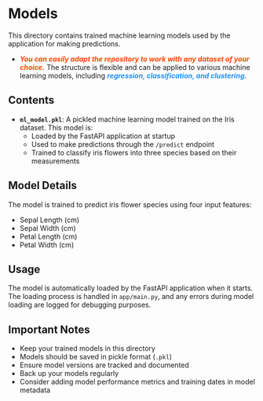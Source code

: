 # Models

This directory contains trained machine learning models used by the application for making predictions. 

- <span style="color: #FF4500;">***You can easily adapt the repository to work with any dataset of your choice.***</span> The structure is flexible and can be applied to various machine learning models, including <span style="color: #1E90FF;">***regression, classification, and clustering***</span>. 

## Contents

- **`ml_model.pkl`**: A pickled machine learning model trained on the Iris dataset. This model is:
  - Loaded by the FastAPI application at startup
  - Used to make predictions through the `/predict` endpoint
  - Trained to classify iris flowers into three species based on their measurements

## Model Details

The model is trained to predict iris flower species using four input features:
- Sepal Length (cm)
- Sepal Width (cm)
- Petal Length (cm)
- Petal Width (cm)

## Usage

The model is automatically loaded by the FastAPI application when it starts. The loading process is handled in `app/main.py`, and any errors during model loading are logged for debugging purposes.

## Important Notes

- Keep your trained models in this directory
- Models should be saved in pickle format (`.pkl`)
- Ensure model versions are tracked and documented
- Back up your models regularly
- Consider adding model performance metrics and training dates in model metadata

